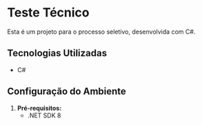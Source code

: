 # Teste Técnico

Esta é um projeto para o processo seletivo, desenvolvida com C#.

## Tecnologias Utilizadas

- C#

## Configuração do Ambiente

1. **Pré-requisitos:**
   - .NET SDK 8
